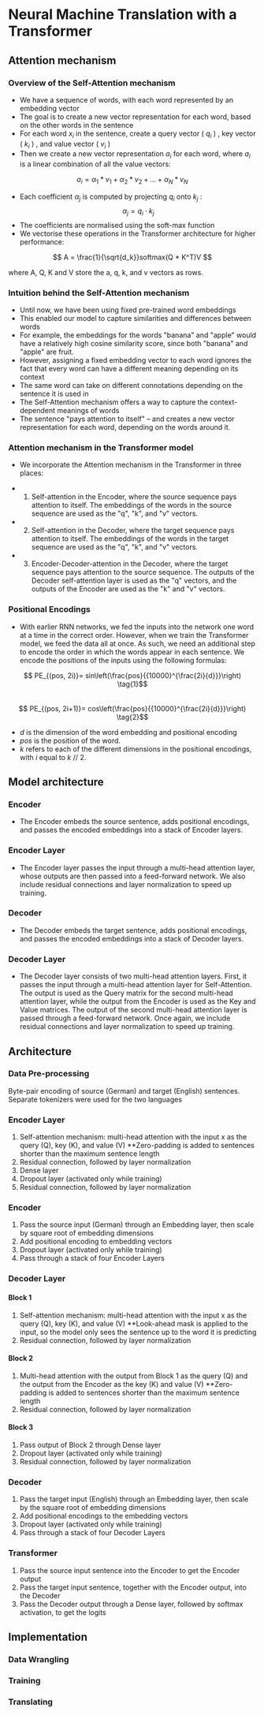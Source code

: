 # Neural Machine Translation with a Transformer 

## Attention mechanism

### Overview of the Self-Attention mechanism

- We have a sequence of words, with each word represented by an embedding vector
- The goal is to create a new vector representation for each word, based on the other words in the sentence 
- For each word $x_i$ in the sentence, create a query vector ( $q_i$ ) , key vector ( $k_i$ ) , and value vector ( $v_i$ )
- Then we create a new vector representation $a_i$ for each word, where $a_i$ is a linear combination of all the value vectors: 

$$ a_i = \alpha_1 * v_1 + \alpha_2 * v_2 + ... + \alpha_N * v_N $$

- Each coefficient $\alpha_j$ is computed by projecting $q_i$ onto $k_j$ : $$\alpha_j = q_i \cdot k_j$$
- The coefficients are normalised using the soft-max function 
- We vectorise these operations in the Transformer architecture for higher performance: 

$$ A = \frac{1}{\sqrt{d_k}}softmax(Q * K^T)V $$

where A, Q, K and V store the a, q, k, and v vectors as rows. 

### Intuition behind the Self-Attention mechanism
- Until now, we have been using fixed pre-trained word embeddings
- This enabled our model to capture similarities and differences between words
- For example, the embeddings for the words "banana" and "apple" would have a relatively high cosine similarity score, since both "banana" and "apple" are fruit. 
- However, assigning a fixed embedding vector to each word ignores the fact that every word can have a different meaning depending on its context
- The same word can take on different connotations depending on the sentence it is used in
- The Self-Attention mechanism offers a way to capture the context-dependent meanings of words
- The sentence "pays attention to itself" – and creates a new vector representation for each word, depending on the words around it. 


### Attention mechanism in the Transformer model

- We incorporate the Attention mechanism in the Transformer in three places: 

- 1) Self-attention in the Encoder, where the source sequence pays attention to itself. The embeddings of the words in the source sequence are used as the "q", "k", and "v" vectors. 
- 2) Self-attention in the Decoder, where the target sequence pays attention to itself. The embeddings of the words in the target sequence are used as the "q", "k", and "v" vectors.
- 3) Encoder-Decoder-attention in the Decoder, where the target sequence pays attention to the source sequence. The outputs of the Decoder self-attention layer is used as the "q" vectors, and the outputs of the Encoder are used as the "k" and "v" vectors. 

### Positional Encodings
- With earlier RNN networks, we fed the inputs into the network one word at a time in the correct order. However, when we train the Transformer model, we feed the data all at once. As such, we need an additional step to encode the order in which the words appear in each sentence. We encode the positions of the inputs using the following formulas: 

$$
PE_{(pos, 2i)}= sin\left(\frac{pos}{{10000}^{\frac{2i}{d}}}\right)
\tag{1}$$
<br>
$$
PE_{(pos, 2i+1)}= cos\left(\frac{pos}{{10000}^{\frac{2i}{d}}}\right)
\tag{2}$$

* $d$ is the dimension of the word embedding and positional encoding
* $pos$ is the position of the word.
* $k$ refers to each of the different dimensions in the positional encodings, with $i$ equal to $k$ $//$ $2$.
  

## Model architecture

### Encoder
- The Encoder embeds the source sentence, adds positional encodings, and passes the encoded embeddings into a stack of Encoder layers.

### Encoder Layer
- The Encoder layer passes the input through a multi-head attention layer, whose outputs are then passed into a feed-forward network. We also include residual connections and layer normalization to speed up training. 

### Decoder
- The Decoder embeds the target sentence, adds positional encodings, and passes the encoded embeddings into a stack of Decoder layers. 

### Decoder Layer
- The Decoder layer consists of two multi-head attention layers. First, it passes the input through a multi-head attention layer for Self-Attention. The output is used as the Query matrix for the second multi-head attention layer, while the output from the Encoder is used as the Key and Value matrices. The output of the second multi-head attention layer is passed through a feed-forward network. Once again, we include residual connections and layer normalization to speed up training. 



## Architecture

### Data Pre-processing
Byte-pair encoding of source (German) and target (English) sentences. Separate tokenizers were used for the two languages

### Encoder Layer 
1) Self-attention mechanism: multi-head attention with the input x as the query (Q), key (K), and value (V)
    **Zero-padding is added to sentences shorter than the maximum sentence length
2) Residual connection, followed by layer normalization
3) Dense layer
4) Dropout layer (activated only while training)
5) Residual connection, followed by layer normalization

### Encoder
1) Pass the source input (German) through an Embedding layer, then scale by square root of embedding dimensions
2) Add positional encoding to embedding vectors
3) Dropout layer (activated only while training)
4) Pass through a stack of four Encoder Layers

### Decoder Layer
#### Block 1
1) Self-attention mechanism: multi-head attention with the input x as the query (Q), key (K), and value (V)
    **Look-ahead mask is applied to the input, so the model only sees the sentence up to the word it is predicting
2) Residual connection, followed by layer normalization
#### Block 2
1) Multi-head attention with the output from Block 1 as the query (Q) and the output from the Encoder as the key (K) and value (V)
    **Zero-padding is added to sentences shorter than the maximum sentence length
2) Residual connection, followed by layer normalization
#### Block 3
1) Pass output of Block 2 through Dense layer
2) Dropout layer (activated only while training)
3) Residual connection, followed by layer normalization 

### Decoder
1) Pass the target input (English) through an Embedding layer, then scale by the square root of embedding dimensions
2) Add positional encodings to the embedding vectors
3) Dropout layer (activated only while training)
4) Pass through a stack of four Decoder Layers

### Transformer
1) Pass the source input sentence into the Encoder to get the Encoder output
2) Pass the target input sentence, together with the Encoder output, into the Decoder
3) Pass the Decoder output through a Dense layer, followed by softmax activation, to get the logits




## Implementation

### Data Wrangling

### Training

### Translating
